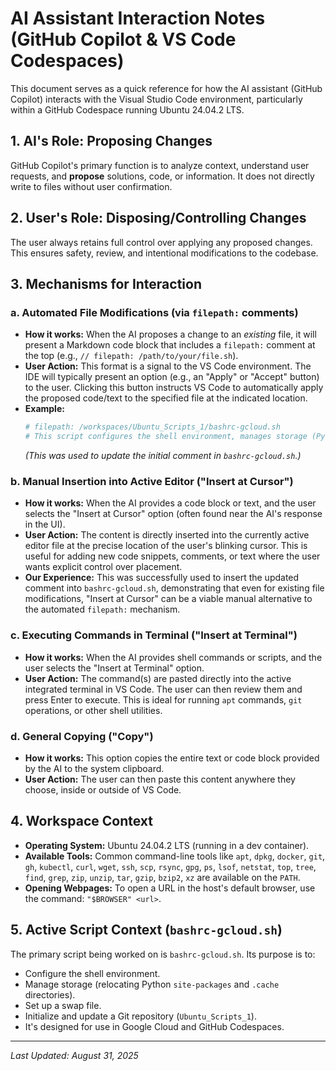 # AI Assistant Interaction Notes (GitHub Copilot & VS Code Codespaces)

This document serves as a quick reference for how the AI assistant (GitHub Copilot) interacts with the Visual Studio Code environment, particularly within a GitHub Codespace running Ubuntu 24.04.2 LTS.

## 1. AI's Role: Proposing Changes

GitHub Copilot's primary function is to analyze context, understand user requests, and **propose** solutions, code, or information. It does not directly write to files without user confirmation.

## 2. User's Role: Disposing/Controlling Changes

The user always retains full control over applying any proposed changes. This ensures safety, review, and intentional modifications to the codebase.

## 3. Mechanisms for Interaction

### a. Automated File Modifications (via `filepath:` comments)

*   **How it works:** When the AI proposes a change to an *existing* file, it will present a Markdown code block that includes a `filepath:` comment at the top (e.g., `// filepath: /path/to/your/file.sh`).
*   **User Action:** This format is a signal to the VS Code environment. The IDE will typically present an option (e.g., an "Apply" or "Accept" button) to the user. Clicking this button instructs VS Code to automatically apply the proposed code/text to the specified file at the indicated location.
*   **Example:**
    ````bash
    # filepath: /workspaces/Ubuntu_Scripts_1/bashrc-gcloud.sh
    # This script configures the shell environment, manages storage (Python site-packages, cache), sets up swap, and initializes a Git repository for Google Cloud and GitHub Codespaces.
    ````
    *(This was used to update the initial comment in `bashrc-gcloud.sh`.)*

### b. Manual Insertion into Active Editor ("Insert at Cursor")

*   **How it works:** When the AI provides a code block or text, and the user selects the "Insert at Cursor" option (often found near the AI's response in the UI).
*   **User Action:** The content is directly inserted into the currently active editor file at the precise location of the user's blinking cursor. This is useful for adding new code snippets, comments, or text where the user wants explicit control over placement.
*   **Our Experience:** This was successfully used to insert the updated comment into `bashrc-gcloud.sh`, demonstrating that even for existing file modifications, "Insert at Cursor" can be a viable manual alternative to the automated `filepath:` mechanism.

### c. Executing Commands in Terminal ("Insert at Terminal")

*   **How it works:** When the AI provides shell commands or scripts, and the user selects the "Insert at Terminal" option.
*   **User Action:** The command(s) are pasted directly into the active integrated terminal in VS Code. The user can then review them and press Enter to execute. This is ideal for running `apt` commands, `git` operations, or other shell utilities.

### d. General Copying ("Copy")

*   **How it works:** This option copies the entire text or code block provided by the AI to the system clipboard.
*   **User Action:** The user can then paste this content anywhere they choose, inside or outside of VS Code.

## 4. Workspace Context

*   **Operating System:** Ubuntu 24.04.2 LTS (running in a dev container).
*   **Available Tools:** Common command-line tools like `apt`, `dpkg`, `docker`, `git`, `gh`, `kubectl`, `curl`, `wget`, `ssh`, `scp`, `rsync`, `gpg`, `ps`, `lsof`, `netstat`, `top`, `tree`, `find`, `grep`, `zip`, `unzip`, `tar`, `gzip`, `bzip2`, `xz` are available on the `PATH`.
*   **Opening Webpages:** To open a URL in the host's default browser, use the command: `"$BROWSER" <url>`.

## 5. Active Script Context (`bashrc-gcloud.sh`)

The primary script being worked on is `bashrc-gcloud.sh`. Its purpose is to:
*   Configure the shell environment.
*   Manage storage (relocating Python `site-packages` and `.cache` directories).
*   Set up a swap file.
*   Initialize and update a Git repository (`Ubuntu_Scripts_1`).
*   It's designed for use in Google Cloud and GitHub Codespaces.

---
*Last Updated: August 31, 2025*



